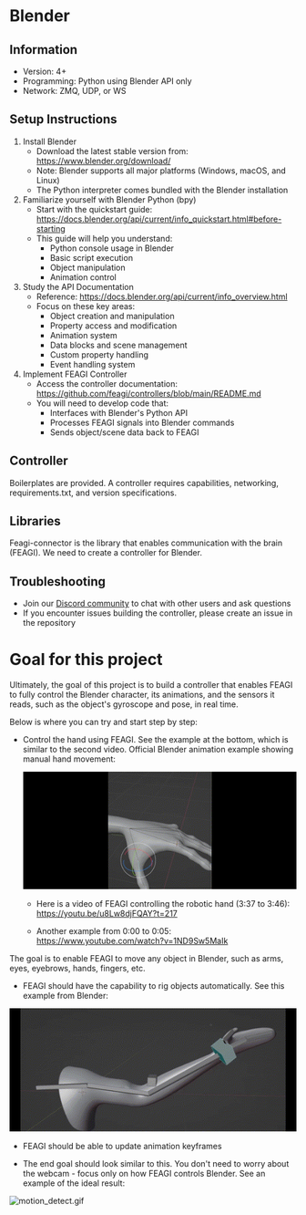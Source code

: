 # Blender
## Information
- Version: 4+
- Programming: Python using Blender API only
- Network: ZMQ, UDP, or WS

## Setup Instructions
1. Install Blender
   - Download the latest stable version from: https://www.blender.org/download/
   - Note: Blender supports all major platforms (Windows, macOS, and Linux)
   - The Python interpreter comes bundled with the Blender installation
2. Familiarize yourself with Blender Python (bpy)
   - Start with the quickstart guide: https://docs.blender.org/api/current/info_quickstart.html#before-starting
   - This guide will help you understand:
     - Python console usage in Blender
     - Basic script execution
     - Object manipulation
     - Animation control
3. Study the API Documentation
   - Reference: https://docs.blender.org/api/current/info_overview.html
   - Focus on these key areas:
     - Object creation and manipulation
     - Property access and modification
     - Animation system
     - Data blocks and scene management
     - Custom property handling
     - Event handling system
4. Implement FEAGI Controller
   - Access the controller documentation: https://github.com/feagi/controllers/blob/main/README.md
   - You will need to develop code that:
     - Interfaces with Blender's Python API
     - Processes FEAGI signals into Blender commands
     - Sends object/scene data back to FEAGI

## Controller
Boilerplates are provided. A controller requires capabilities, networking, requirements.txt, and version specifications.

## Libraries
Feagi-connector is the library that enables communication with the brain (FEAGI). We need to create a controller for Blender.

## Troubleshooting
- Join our [Discord community](https://discord.gg/GxHXvY79) to chat with other users and ask questions
- If you encounter issues building the controller, please create an issue in the repository

# Goal for this project
Ultimately, the goal of this project is to build a controller that enables FEAGI to fully control the Blender character, its animations, and the sensors it reads, such as the object's gyroscope and pose, in real time. 

Below is where you can try and start step by step:
- Control the hand using FEAGI. See the example at the bottom, which is similar to the second video.
  Official Blender animation example showing manual hand movement:

  ![hand.gif](_static/hand.gif)

    - Here is a video of FEAGI controlling the robotic hand (3:37 to 3:46):
https://youtu.be/u8Lw8djFQAY?t=217

    - Another example from 0:00 to 0:05:
https://www.youtube.com/watch?v=1ND9Sw5MaIk

The goal is to enable FEAGI to move any object in Blender, such as arms, eyes, eyebrows, hands, fingers, etc.

- FEAGI should have the capability to rig objects automatically. See this example from Blender:

![rig_example.gif](_static/rig_example.gif)

- FEAGI should be able to update animation keyframes

- The end goal should look similar to this. You don't need to worry about the webcam - focus only on how FEAGI controls Blender.
See an example of the ideal result:

![motion_detect.gif](_static/motion_detect.gif)